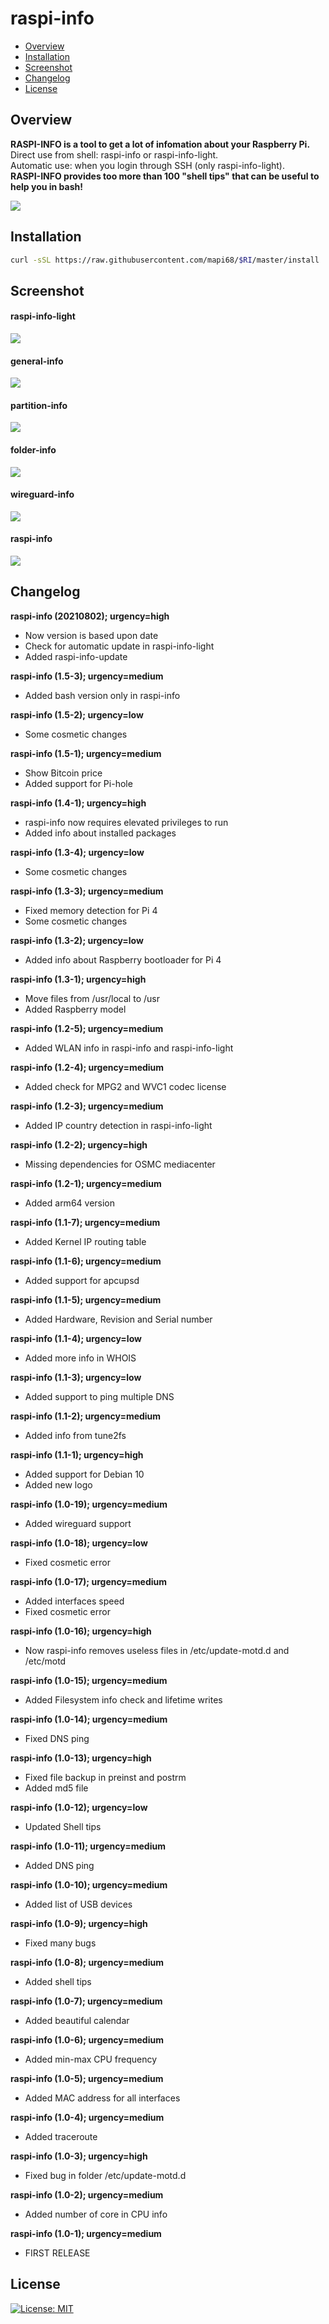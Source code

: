 # raspi-info

* [Overview](#overview)
* [Installation](#installation)
* [Screenshot](#screenshot)
* [Changelog](#changelog)
* [License](#license)

## Overview
<b>RASPI-INFO is a tool to get a lot of infomation about your Raspberry Pi.</b><br>
Direct use from shell: raspi-info or raspi-info-light.<br>
Automatic use: when you login through SSH (only raspi-info-light).<br>
<b>RASPI-INFO provides too more than 100 "shell tips" that can be useful to help you in bash!</b><br>

<img src="https://github.com/mapi68/raspi-info/raw/master/images/raspi-info-logo.png"><br>

## Installation
```bash
curl -sSL https://raw.githubusercontent.com/mapi68/$RI/master/install | bash
```

## Screenshot
#### raspi-info-light
<img src="https://github.com/mapi68/raspi-info/raw/master/images/raspi-info-light.png"><br>
#### general-info
<img src="https://github.com/mapi68/raspi-info/raw/master/images/general-info.png"><br>
#### partition-info
<img src="https://github.com/mapi68/raspi-info/raw/master/images/partition-info.png"><br>
#### folder-info
<img src="https://github.com/mapi68/raspi-info/raw/master/images/folder-info.png"><br>
#### wireguard-info
<img src="https://github.com/mapi68/raspi-info/raw/master/images/wireguard-info.png"><br>
#### raspi-info
<img src="https://github.com/mapi68/raspi-info/raw/master/images/raspi-info.png"><br>


## Changelog

<b>raspi-info (20210802); urgency=high</b>
  * Now version is based upon date
  * Check for automatic update in raspi-info-light
  * Added raspi-info-update

<b>raspi-info (1.5-3); urgency=medium</b>
  * Added bash version only in raspi-info

<b>raspi-info (1.5-2); urgency=low</b>
  * Some cosmetic changes

<b>raspi-info (1.5-1); urgency=medium</b>
  * Show Bitcoin price
  * Added support for Pi-hole

<b>raspi-info (1.4-1); urgency=high</b>
  * raspi-info now requires elevated privileges to run
  * Added info about installed packages

<b>raspi-info (1.3-4); urgency=low</b>
  * Some cosmetic changes
  
<b>raspi-info (1.3-3); urgency=medium</b>
  * Fixed memory detection for Pi 4
  * Some cosmetic changes
  
<b>raspi-info (1.3-2); urgency=low</b>
  * Added info about Raspberry bootloader for Pi 4

<b>raspi-info (1.3-1); urgency=high</b>
  * Move files from /usr/local to /usr
  * Added Raspberry model

<b>raspi-info (1.2-5); urgency=medium</b>
  * Added WLAN info in raspi-info and raspi-info-light

<b>raspi-info (1.2-4); urgency=medium</b>
  * Added check for MPG2 and WVC1 codec license

<b>raspi-info (1.2-3); urgency=medium</b>
  * Added IP country detection in raspi-info-light

<b>raspi-info (1.2-2); urgency=high</b>
  * Missing dependencies for OSMC mediacenter
  
<b>raspi-info (1.2-1); urgency=medium</b>
  * Added arm64 version

<b>raspi-info (1.1-7); urgency=medium</b>
  * Added Kernel IP routing table

<b>raspi-info (1.1-6); urgency=medium</b>
  * Added support for apcupsd

<b>raspi-info (1.1-5); urgency=medium</b>
  * Added Hardware, Revision and Serial number

<b>raspi-info (1.1-4); urgency=low</b>
  * Added more info in WHOIS
  
<b>raspi-info (1.1-3); urgency=low</b>
  * Added support to ping multiple DNS
  
<b>raspi-info (1.1-2); urgency=medium</b>
  * Added info from tune2fs

<b>raspi-info (1.1-1); urgency=high</b>
  * Added support for Debian 10
  * Added new logo

<b>raspi-info (1.0-19); urgency=medium</b>
  * Added wireguard support

<b>raspi-info (1.0-18); urgency=low</b>
  * Fixed cosmetic error

<b>raspi-info (1.0-17); urgency=medium</b>
  * Added interfaces speed
  * Fixed cosmetic error

<b>raspi-info (1.0-16); urgency=high</b>
  * Now raspi-info removes useless files in /etc/update-motd.d and /etc/motd

<b>raspi-info (1.0-15); urgency=medium</b>
  * Added Filesystem info check and lifetime writes

<b>raspi-info (1.0-14); urgency=medium</b>
  * Fixed DNS ping

<b>raspi-info (1.0-13); urgency=high</b>
  * Fixed file backup in preinst and postrm
  * Added md5 file

<b>raspi-info (1.0-12); urgency=low</b>
  * Updated Shell tips

<b>raspi-info (1.0-11); urgency=medium</b>
  * Added DNS ping

<b>raspi-info (1.0-10); urgency=medium</b>
  * Added list of USB devices

<b>raspi-info (1.0-9); urgency=high</b>
  * Fixed many bugs

<b>raspi-info (1.0-8); urgency=medium</b>
  * Added shell tips

<b>raspi-info (1.0-7); urgency=medium</b>
  * Added beautiful calendar

<b>raspi-info (1.0-6); urgency=medium</b>
  * Added min-max CPU frequency

<b>raspi-info (1.0-5); urgency=medium</b>
  * Added MAC address for all interfaces

<b>raspi-info (1.0-4); urgency=medium</b>
  * Added traceroute

<b>raspi-info (1.0-3); urgency=high</b>
  * Fixed bug in folder /etc/update-motd.d

<b>raspi-info (1.0-2); urgency=medium</b>
  * Added number of core in CPU info

<b>raspi-info (1.0-1); urgency=medium</b>
  * FIRST RELEASE
  
  
## License
[![License: MIT](https://img.shields.io/badge/License-MIT-blue.svg)](LICENSE.md)
